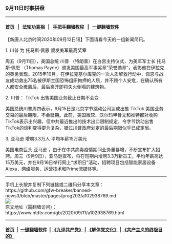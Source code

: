 ### 9月11日时事拼盘
------------------------

#### [首页](https://github.com/gfw-breaker/banned-news3/blob/master/README.md) &nbsp;&nbsp;|&nbsp;&nbsp; [法轮功真相](https://github.com/begood0513/basic/blob/master/README.md)  &nbsp;&nbsp;|&nbsp;&nbsp; [手把手翻墙教程](https://github.com/gfw-breaker/guides/wiki)  &nbsp;&nbsp;|&nbsp;&nbsp; [一键翻墙软件](https://github.com/gfw-breaker/nogfw/blob/master/README.md)  



<div><div class="post_content" itemprop="articleBody">
 <p>
  【新唐人北京时间2020年09月12日讯】下面请看今天的一组新闻简讯。
 </p>
 <p>
  1.
  <ok href="https://www.ntdtv.com/gb/川普.htm">
   川普
  </ok>
  为
  <ok href="https://www.ntdtv.com/gb/托马斯·佩恩.htm">
   托马斯·佩恩
  </ok>
  <ok href="https://www.ntdtv.com/gb/颁发美军最高奖章.htm">
   颁发美军最高奖章
  </ok>
 </p>
 <p>
  周五（9月11日），美国总统
  <ok href="https://www.ntdtv.com/gb/川普.htm">
   川普
  </ok>
  （特朗普）在白宫主持仪式，为美军军士长
  <ok href="https://www.ntdtv.com/gb/托马斯·佩恩.htm">
   托马斯·佩恩
  </ok>
  （Thomas Payne）颁发美国最高军事奖章“荣誉勋章”，表彰他在伊拉克的英勇表现。2015年10月，在伊拉克基尔库克的一次人质解救行动中，佩恩与战友成功救出75名被伊斯兰国恐怖组织拘押的人质，并不顾个人安危，在确认所有人都安全撤离后，最后离开即将失火倒塌的建筑物。
 </p>
 <p>
  2. 川普：
  <ok href="https://www.ntdtv.com/gb/tiktok.htm">
   TikTok
  </ok>
  出售美国业务截止日期不会变
 </p>
 <p>
  美国总统川普周四表示，9月15日是北京字节跳动公司达成出售
  <ok href="https://www.ntdtv.com/gb/tiktok.htm">
   TikTok
  </ok>
  美国业务交易的最后期限，不会延期。此前，美国微软、沃尔玛甲骨文和推特都对收购TikTok表示出兴趣，但中共最近推出的技术出口限制规定，令字节跳动出售TikTok的谈判变得更为复杂，错过川普政府划定的最后期限似乎已成定局。
 </p>
 <p>
  3.
  <ok href="https://www.ntdtv.com/gb/亚马逊.htm">
   亚马逊
  </ok>
  增聘3.3万人 平均年薪15万美元
 </p>
 <p>
  美国电商巨头
  <ok href="https://www.ntdtv.com/gb/亚马逊.htm">
   亚马逊
  </ok>
  ，由于在中共病毒疫情期间业务量暴增，不断宣布扩大招聘。周三（9月9日），亚马逊宣布，将在短期内增聘3.3万新员工，平均年薪高达15万美元，并在9月16日举行网上“求职日”活动，招聘项目包括智能家居设备Alexa，网络服务、运营技术和Prime流媒体等。
 </p>
 <div class="single_ad">
 </div>
</div>
</div>
<hr/>
手机上长按并复制下列链接或二维码分享本文章：<br/>
https://github.com/gfw-breaker/banned-news3/blob/master/pages/prog203/a102938769.md <br/>
<a href='https://github.com/gfw-breaker/banned-news3/blob/master/pages/prog203/a102938769.md'><img src='https://github.com/gfw-breaker/banned-news3/blob/master/pages/prog203/a102938769.md.png'/></a> <br/>
原文地址（需翻墙访问）：https://www.ntdtv.com/gb/2020/09/11/a102938769.html


------------------------
#### [首页](https://github.com/gfw-breaker/banned-news3/blob/master/README.md) &nbsp;|&nbsp; [一键翻墙软件](https://github.com/gfw-breaker/nogfw/blob/master/README.md) &nbsp;| [《九评共产党》](https://github.com/gfw-breaker/9ping.md/blob/master/README.md#九评之一评共产党是什么) | [《解体党文化》](https://github.com/gfw-breaker/jtdwh.md/blob/master/README.md) | [《共产主义的终极目的》](https://github.com/gfw-breaker/gczydzjmd.md/blob/master/README.md)


<img src='http://gfw-breaker.win/banned-news3/pages/prog203/a102938769.md' width='0px' height='0px'/>